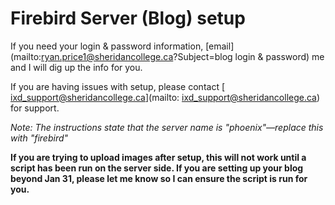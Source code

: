 # Firebird Server (Blog) setup

If you need your login & password information, [email](mailto:ryan.price1@sheridancollege.ca?Subject=blog login &amp; password) me and I will dig up the info for you.

If you are having issues with setup, please contact [ ixd_support@sheridancollege.ca](mailto: ixd_support@sheridancollege.ca) for support.

_Note: The instructions state that the server name is "phoenix"—replace this with "firebird"_

**If you are trying to upload images after setup, this will not work until a script has been run on the server side. If you are setting up your blog beyond Jan 31, please let me know so I can ensure the script is run for you.**